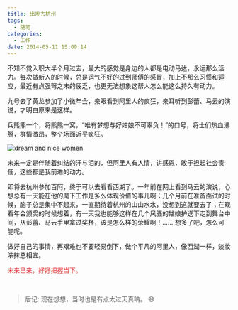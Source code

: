 ```yaml
---
title: 出发去杭州
tags:
  - 随笔
categories:
  - 工作
date: 2014-05-11 15:09:14
---
```

不知不觉入职大半个月过去，最大的感觉是身边的人都是电动马达，永远那么活力。每次做新人的时候，总是运气不好的过到师傅的感冒，加上不那么习惯和适应，最近有点强弩之末的疲乏，也更无法想象这帮人怎么能这么持久有动力。

九号去了黄龙参加了小微年会，亲眼看到阿里人的疯狂，亲耳听到彭蕾、马云的演说，才明白原来是这样。

兵熊熊一个，将熊熊一窝，“唯有梦想与好姑娘不可辜负！”的口号，将士们热血沸腾，群情激昂，整个场面近乎疯狂。

<!--more-->

![dream and nice women](http://7xr6h2.com1.z0.glb.clouddn.com/dream-niceWomen.jpg)

未来一定是伴随着纠结的汗与泪的，但阿里人有人情，讲感恩，敢于担起社会责任，这些都是我前进的动力。

即将去杭州参加百阿，终于可以去看看西湖了。一年前在网上看到马云的演说，心想总有一天能在他的麾下工作是多么体现价值的事儿啊；几个月前在准备面试的时候，脑子总是集中不起来，一直期待着杭州的山山水水，没想到这就要去了；在观看年会颁奖的时候想着，有一天我也能够这样在几个风骚的姑娘护送下走到舞台中间，从彭蕾、马云手里拿过奖杯，该是怎么样的荣耀啊！…… 想多了吧，怎么可能呢。

做好自己的事情，再艰难也不要轻易倒下，做个平凡的阿里人，像西湖一样，淡妆浓抹总相宜。

<span style="color:#E53333;">未来已来，好好把握当下。</span>

<br>

> 后记: 现在想想，当时也是有点太过天真呐。 :smile:
